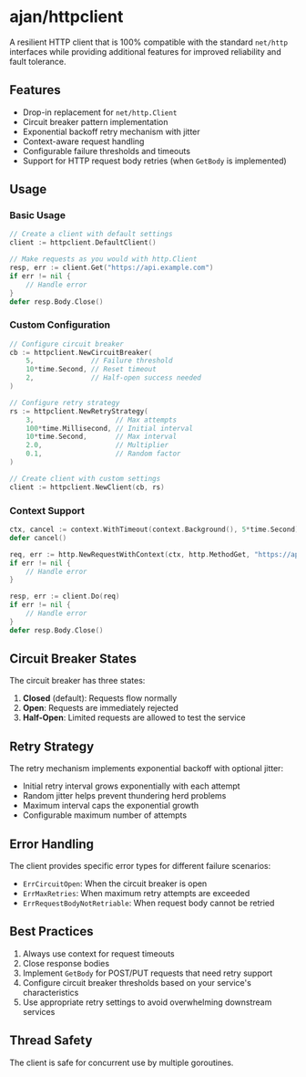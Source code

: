 # ajan/httpclient

A resilient HTTP client that is 100% compatible with the standard `net/http` interfaces while providing additional features for improved reliability and fault tolerance.

## Features

- Drop-in replacement for `net/http.Client`
- Circuit breaker pattern implementation
- Exponential backoff retry mechanism with jitter
- Context-aware request handling
- Configurable failure thresholds and timeouts
- Support for HTTP request body retries (when `GetBody` is implemented)

## Usage

### Basic Usage

```go
// Create a client with default settings
client := httpclient.DefaultClient()

// Make requests as you would with http.Client
resp, err := client.Get("https://api.example.com")
if err != nil {
    // Handle error
}
defer resp.Body.Close()
```

### Custom Configuration

```go
// Configure circuit breaker
cb := httpclient.NewCircuitBreaker(
    5,              // Failure threshold
    10*time.Second, // Reset timeout
    2,              // Half-open success needed
)

// Configure retry strategy
rs := httpclient.NewRetryStrategy(
    3,                    // Max attempts
    100*time.Millisecond, // Initial interval
    10*time.Second,       // Max interval
    2.0,                  // Multiplier
    0.1,                  // Random factor
)

// Create client with custom settings
client := httpclient.NewClient(cb, rs)
```

### Context Support

```go
ctx, cancel := context.WithTimeout(context.Background(), 5*time.Second)
defer cancel()

req, err := http.NewRequestWithContext(ctx, http.MethodGet, "https://api.example.com", nil)
if err != nil {
    // Handle error
}

resp, err := client.Do(req)
if err != nil {
    // Handle error
}
defer resp.Body.Close()
```

## Circuit Breaker States

The circuit breaker has three states:

1. **Closed** (default): Requests flow normally
2. **Open**: Requests are immediately rejected
3. **Half-Open**: Limited requests are allowed to test the service

## Retry Strategy

The retry mechanism implements exponential backoff with optional jitter:

- Initial retry interval grows exponentially with each attempt
- Random jitter helps prevent thundering herd problems
- Maximum interval caps the exponential growth
- Configurable maximum number of attempts

## Error Handling

The client provides specific error types for different failure scenarios:

- `ErrCircuitOpen`: When the circuit breaker is open
- `ErrMaxRetries`: When maximum retry attempts are exceeded
- `ErrRequestBodyNotRetriable`: When request body cannot be retried

## Best Practices

1. Always use context for request timeouts
2. Close response bodies
3. Implement `GetBody` for POST/PUT requests that need retry support
4. Configure circuit breaker thresholds based on your service's characteristics
5. Use appropriate retry settings to avoid overwhelming downstream services

## Thread Safety

The client is safe for concurrent use by multiple goroutines.
